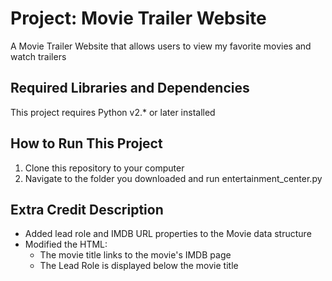 # Project: Movie Trailer Website
A Movie Trailer Website that allows users to view my favorite movies and watch trailers

## Required Libraries and Dependencies
This project requires Python v2.* or later installed

## How to Run This Project
1. Clone this repository to your computer
2. Navigate to the folder you downloaded and run entertainment_center.py

## Extra Credit Description
* Added lead role and IMDB URL properties to the Movie data structure
* Modified the HTML:
  * The movie title links to the movie's IMDB page
  * The Lead Role is displayed below the movie title
